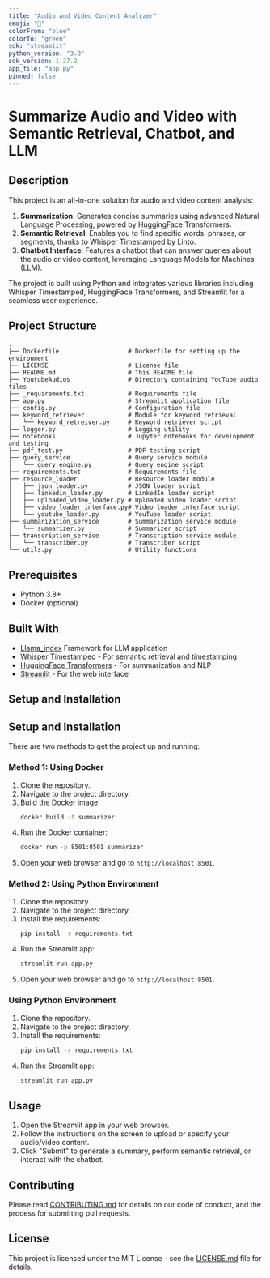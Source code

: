 ```yaml
---
title: "Audio and Video Content Analyzer"
emoji: "🎥"
colorFrom: "blue"
colorTo: "green"
sdk: "streamlit"
python_version: "3.8"
sdk_version: 1.27.2
app_file: "app.py"
pinned: false
---
```




# Summarize Audio and Video with Semantic Retrieval, Chatbot, and LLM

## Description

This project is an all-in-one solution for audio and video content analysis:

1. **Summarization**: Generates concise summaries using advanced Natural Language Processing, powered by HuggingFace Transformers.
2. **Semantic Retrieval**: Enables you to find specific words, phrases, or segments, thanks to Whisper Timestamped by Linto.
3. **Chatbot Interface**: Features a chatbot that can answer queries about the audio or video content, leveraging Language Models for Machines (LLM).

The project is built using Python and integrates various libraries including Whisper Timestamped, HuggingFace Transformers, and Streamlit for a seamless user experience.

## Project Structure

```plaintext
.
├── Dockerfile                   # Dockerfile for setting up the environment
├── LICENSE                      # License file
├── README.md                    # This README file
├── YoutubeAudios                # Directory containing YouTube audio files
├── _requirements.txt            # Requirements file
├── app.py                       # Streamlit application file
├── config.py                    # Configuration file
├── keyword_retriever            # Module for keyword retrieval
│   └── keyword_retreiver.py     # Keyword retriever script
├── logger.py                    # Logging utility
├── notebooks                    # Jupyter notebooks for development and testing
├── pdf_test.py                  # PDF testing script
├── query_service                # Query service module
│   └── query_engine.py          # Query engine script
├── requirements.txt             # Requirements file
├── resource_loader              # Resource loader module
│   ├── json_loader.py           # JSON loader script
│   ├── linkedin_loader.py       # LinkedIn loader script
│   ├── uploaded_video_loader.py # Uploaded video loader script
│   ├── video_loader_interface.py# Video loader interface script
│   └── youtube_loader.py        # YouTube loader script
├── summarization_service        # Summarization service module
│   └── summarizer.py            # Summarizer script
├── transcription_service        # Transcription service module
│   └── transcriber.py           # Transcriber script
└── utils.py                     # Utility functions

```

## Prerequisites

- Python 3.8+
- Docker (optional)

## Built With

- [Llama_index](https://www.llamaindex.ai/) Framework for  LLM application
- [Whisper Timestamped](https://github.com/linto-ai/whisper-timestamped) - For semantic retrieval and timestamping
- [HuggingFace Transformers](https://huggingface.co/transformers/) - For summarization and NLP
- [Streamlit](https://streamlit.io/) - For the web interface


## Setup and Installation
## Setup and Installation

There are two methods to get the project up and running:

### Method 1: Using Docker

1. Clone the repository.
2. Navigate to the project directory.
3. Build the Docker image:
    ```bash
    docker build -t summarizer .
    ```
4. Run the Docker container:
    ```bash
    docker run -p 8501:8501 summarizer
    ```
5. Open your web browser and go to `http://localhost:8501`.

### Method 2: Using Python Environment

1. Clone the repository.
2. Navigate to the project directory.
3. Install the requirements:
    ```bash
    pip install -r requirements.txt
    ```
4. Run the Streamlit app:
    ```bash
    streamlit run app.py
    ```
5. Open your web browser and go to `http://localhost:8501`.
### Using Python Environment

1. Clone the repository.
2. Navigate to the project directory.
3. Install the requirements:
    ```bash
    pip install -r requirements.txt
    ```
4. Run the Streamlit app:
    ```bash
    streamlit run app.py
    ```

## Usage

1. Open the Streamlit app in your web browser.
2. Follow the instructions on the screen to upload or specify your audio/video content.
3. Click "Submit" to generate a summary, perform semantic retrieval, or interact with the chatbot.

## Contributing

Please read [CONTRIBUTING.md](CONTRIBUTING.md) for details on our code of conduct, and the process for submitting pull requests.

## License

This project is licensed under the MIT License - see the [LICENSE.md](LICENSE.md) file for details.
